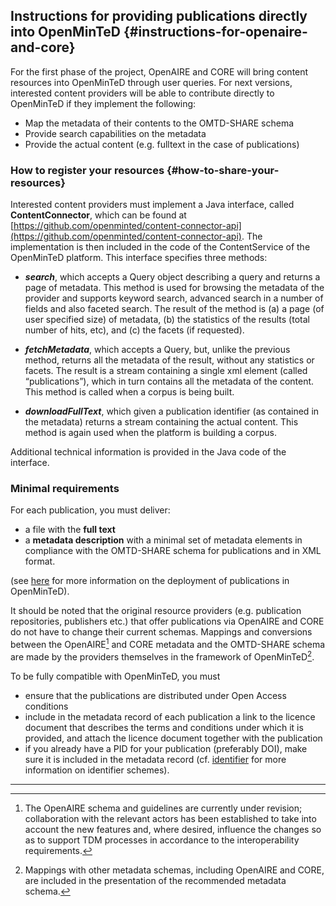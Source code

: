## ​Instructions for providing publications directly into OpenMinTeD {#instructions-for-openaire-and-core}

For the first phase of the project, OpenAIRE and CORE will bring content resources into OpenMinTeD through user queries. For next versions, interested content providers will be able to contribute directly to OpenMinTeD if they implement the following:

* Map the metadata of their contents to the OMTD-SHARE schema
* Provide search capabilities on the metadata
* Provide the actual content \(e.g. fulltext in the case of publications\)

### How to register your resources {#how-to-share-your-resources}

Interested content providers must implement a Java interface, called **ContentConnector**, which can be found at [https://github.com/openminted/content-connector-api](https://github.com/openminted/content-connector-api). The implementation is then included in the code of the ContentService of the OpenMinTeD platform. This interface specifies three methods:

* _**search**_, which accepts a Query object describing a query and returns a page of metadata. This method is used for browsing the metadata of the provider and supports keyword search, advanced search in a number of fields and also faceted search. The result of the method is \(a\) a page \(of user specified size\) of metadata, \(b\) the statistics of the results \(total number of hits, etc\), and \(c\) the facets \(if requested\).

* _**fetchMetadata**_, which accepts a Query, but, unlike the previous method, returns all the metadata of the result, without any statistics or facets. The result is a stream containing a single xml element \(called “publications”\), which in turn contains all the metadata of the content. This method is called when a corpus is being built.

* _**downloadFullText**_, which given a publication identifier \(as contained in the metadata\) returns a stream containing the actual content. This method is again used when the platform is building a corpus.

Additional technical information is provided in the Java code of the interface.

### Minimal requirements

For each publication, you must deliver:
* a file with the **full text** 
* a **metadata description** with a minimal set of metadata elements in compliance with the OMTD-SHARE schema for publications and in XML format.

(see [here](/deployment-scenario-of-publications-in-openminted.md) for more information on the deployment of publications in OpenMinTeD).

It should be noted that the original resource providers \(e.g. publication repositories, publishers etc.\) that offer publications via OpenAIRE and CORE do not have to change their current schemas. Mappings and conversions between the OpenAIRE[^1] and CORE metadata and the OMTD-SHARE schema are made by the providers themselves in the framework of OpenMinTeD[^2].

To be fully compatible with OpenMinTeD, you must
* ensure that the publications are distributed under Open Access conditions
* include in the metadata record of each publication a link to the licence document that describes the terms and conditions under which it is provided, and attach the licence document together with the publication
* if you already have a PID for your publication \(preferably DOI\), make sure it is included in the metadata record \(cf. [identifier](/publications_identifier.md) for more information on identifier schemes\).


---

[^1]: The OpenAIRE schema and guidelines are currently under revision; collaboration with the relevant actors has been established to take into account the new features and, where desired, influence the changes so as to support TDM processes in accordance to the interoperability requirements.

[^2]: Mappings with other metadata schemas, including OpenAIRE and CORE, are included in the presentation of the recommended metadata schema.



